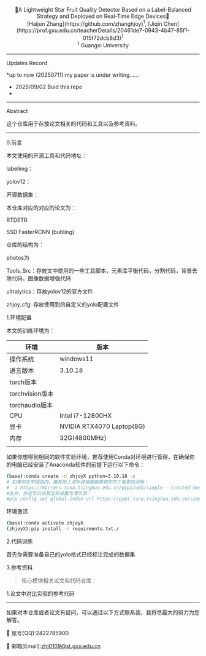 <center>🚀A Lightweight Star Fruit Quality Detector Based on a Label-Balanced Strategy and Deployed on Real-Time Edge Devices🚀</center>

<center>[Haijun Zhang](https://github.com/zhanghjoy)<sup>1</sup>, [Jiqin Chen](https://prof.gxu.edu.cn/teacherDetails/20461de7-0943-4b47-85f1-015f72dcb8d3)<sup>1</sup></center>

<center><sup>1</sup>  Guangxi University</center>

---
Updates Record

*up to now (20250711):my paper is under writing......
* 2025/09/02 Buid this repo
* 

---
Abstract

这个仓库用于存放论文相关的代码和工具以及参考资料。



---

0.前言

本文使用的开源工具和代码地址：

labelimg：

yolov12：

开源数据集：

本仓库对应的对应的论文为：

RTDETR

SSD FasterRCNN (bubling)

仓库的结构为：

photos为

Tools_Src：存放文中使用的一些工具脚本，元素库平衡代码，分割代码，背景去除代码。图像数据增强代码

ultralytics：存放yolov12的官方文件

zhjoy_cfg: 存放使用到的自定义的yolo配置文件

>

1.环境配置

本文的训练环境为：

| 环境            | 版本                      |
| --------------- | ------------------------- |
| 操作系统        | windows11                 |
| 语言版本        | 3.10.18                   |
| torch版本       |                           |
| torchvision版本 |                           |
| torchaudio版本  |                           |
| CPU             | Intel i7-12800HX          |
| 显卡            | NVIDIA RTX4070 Laptop(8G) |
| 内存            | 32G(4800MHz)              |
|                 |                           |

如果你想得到相同的软件实验环境，推荐使用Conda对环境进行管理，在确保你的电脑已经安装了Anaconda软件的前提下运行以下命令：

```bash
(base):conda create -n zhjoyX python=3.10.18 -y
# 如果你在中国国内，推荐加上清华源镜像能够使你的下载更加流畅：
# -i https://mirrors.tuna.tsinghua.edu.cn/pypi/web/simple --trusted-host=https://mirrors.tuna.tsinghua.edu.cn/pypi/web/simple
#此外，你还可以将其全局设置为清华源：
#pip config set global.index-url https://pypi.tuna.tsinghua.edu.cn/simple
```

环境激活

```bash
(base):conda activate zhjoyX
(zhjoyX):pip install -r requirments.txt./
```

2.代码训练

首先你需要准备自己的yolo格式已经标注完成的数据集

3.参考资料

> 核心模块相关论文和代码仓库：
>
> 

1.论文中对比实验的参考代码





---

如果对本仓库或者论文有疑问，可以通过以下方式联系我，我将尽最大的努力为您解答。

:rocket: 账号(QQ):2422785900

:robot: 邮箱(Email):zhj0109@st.gxu.edu.cn

